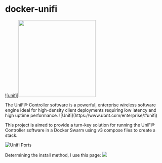 [appurl]: https://www.ubnt.com/enterprise/#unifi

# docker-unifi

[![unifi]<img src="https://prd-www-cdn.ubnt.com/media/images/dashboard/logos/unifi.svg" width="250" height="250" />][appurl]
<p>
The UniFi® Controller software is a powerful, enterprise wireless software engine ideal for high-density client deployments requiring low latency and high uptime performance. ![Unifi](https://www.ubnt.com/enterprise/#unifi)
</p>
<p>
This project is aimed to provide a turn-key solution for running the UniFi® Controller software in a Docker Swarm using v3 compose files to create a stack.
</p>

![Unifi Ports](https://help.ubnt.com/hc/en-us/articles/218506997-UniFi-Ports-Used)

Determining the install method, I use this page:
![](https://help.ubnt.com/hc/en-us/articles/220066768-UniFi-How-to-Install-Update-via-APT-on-Debian-or-Ubuntu)
